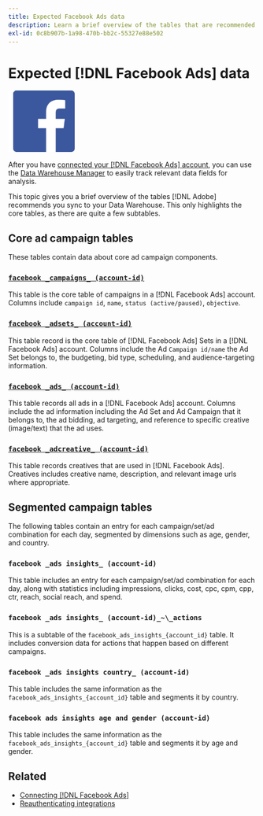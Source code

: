 ```yaml
---
title: Expected Facebook Ads data
description: Learn a brief overview of the tables that are recommended you sync to your Data Warehouse
exl-id: 0c8b907b-1a98-470b-bb2c-55327e88e502
---
```

# Expected [!DNL Facebook Ads] data

![](../../../assets/Facebook_Logo.png)

After you have [connected your [!DNL Facebook Ads] account](../integrations/facebook-ads.md), you can use the [Data Warehouse Manager](../../../data-analyst/data-warehouse-mgr/tour-dwm.md) to easily track relevant data fields for analysis.

This topic gives you a brief overview of the tables [!DNL Adobe] recommends you sync to your Data Warehouse. This only highlights the core tables, as there are quite a few subtables.

## Core ad campaign tables

These tables contain data about core ad campaign components.

### [`facebook _campaigns_ (account-id)`](https://developers.facebook.com/docs/marketing-api/reference/ad-campaign-group)

This table is the core table of campaigns in a [!DNL Facebook Ads] account. Columns include `campaign id`, `name`, `status (active/paused)`, `objective`.

### [`facebook _adsets_ (account-id)`](https://developers.facebook.com/docs/marketing-api/reference/ad-campaign)

This table record is the core table of [!DNL Facebook Ads] Sets in a [!DNL Facebook Ads] account. Columns include the Ad `Campaign id/name` the Ad Set belongs to, the budgeting, bid type, scheduling, and audience-targeting information.

### [`facebook _ads_ (account-id)`](https://developers.facebook.com/docs/marketing-api/reference/adgroup)

This table records all ads in a [!DNL Facebook Ads] account. Columns include the ad information including the Ad Set and Ad Campaign that it belongs to, the ad bidding, ad targeting, and reference to specific creative (image/text) that the ad uses.

### [`facebook _adcreative_ (account-id)`](https://developers.facebook.com/docs/marketing-api/reference/ad-creative)

This table records creatives that are used in [!DNL Facebook Ads]. Creatives includes creative name, description, and relevant image urls where appropriate.

## Segmented campaign tables

The following tables contain an entry for each campaign/set/ad combination for each day, segmented by dimensions such as age, gender, and country.

### `facebook _ads insights_ (account-id)`

This table includes an entry for each campaign/set/ad combination for each day, along with statistics including impressions, clicks, cost, cpc, cpm, cpp, ctr, reach, social reach, and spend.

### `facebook _ads insights_ (account-id)_~\_actions`

This is a subtable of the `facebook_ads_insights_{account_id}` table. It includes conversion data for actions that happen based on different campaigns.

### `facebook _ads insights country_ (account-id)`

This table includes the same information as the `facebook_ads_insights_{account_id}` table and segments it by country.

### `facebook ads insights age and gender (account-id)`

This table includes the same information as the `facebook_ads_insights_{account_id}` table and segments it by age and gender.

## Related

* [Connecting [!DNL Facebook Ads]](../integrations/facebook-ads.md)
* [Reauthenticating integrations](https://experienceleague.adobe.com/docs/commerce-knowledge-base/kb/how-to/mbi-reauthenticating-integrations.html?lang=en)
